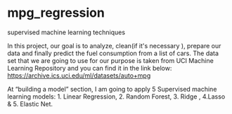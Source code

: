 # mpg_regression
supervised machine learning techniques

In this project, our goal is to analyze, clean(if it's necessary ), prepare our data and finally predict the fuel consumption from a list of cars. The data set that we are going to use for our purpose is taken from UCI Machine Learning Repository and you can find it in the link below: https://archive.ics.uci.edu/ml/datasets/auto+mpg

At “building a model” section, I am going to apply 5 Supervised machine learning models: 1. Linear Regression, 2. Random Forest, 3. Ridge , 4.Lasso & 5. Elastic Net.